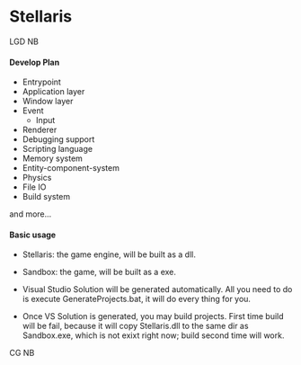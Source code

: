 # Stellaris
LGD NB

#### Develop Plan

- Entrypoint
- Application layer
- Window layer
- Event
    - Input
- Renderer
- Debugging support
- Scripting language
- Memory system
- Entity-component-system
- Physics
- File IO
- Build system

and more...

#### Basic usage

- Stellaris: the game engine, will be built as a dll.
- Sandbox: the game, will be built as a exe.

- Visual Studio Solution will be generated automatically. All you need to do is execute GenerateProjects.bat, it will do every thing for you.
- Once VS Solution is generated, you may build projects. First time build will be fail, because it will copy Stellaris.dll to the same dir as Sandbox.exe, which is not exixt right now; build second time will work.


CG NB
